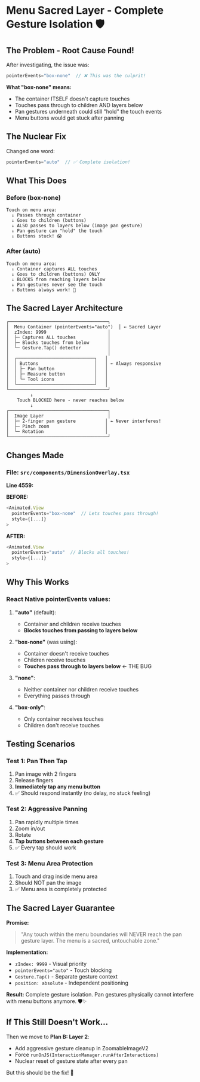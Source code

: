 # Menu Sacred Layer - Complete Gesture Isolation 🛡️

## The Problem - Root Cause Found!
After investigating, the issue was:
```typescript
pointerEvents="box-none"  // ❌ This was the culprit!
```

**What "box-none" means:**
- The container ITSELF doesn't capture touches
- Touches pass through to children AND layers below
- Pan gestures underneath could still "hold" the touch events
- Menu buttons would get stuck after panning

## The Nuclear Fix
Changed one word:
```typescript
pointerEvents="auto"  // ✅ Complete isolation!
```

## What This Does

### Before (box-none)
```
Touch on menu area:
  ↓ Passes through container
  ↓ Goes to children (buttons)
  ↓ ALSO passes to layers below (image pan gesture)
  ↓ Pan gesture can "hold" the touch
  ↓ Buttons stuck! 😱
```

### After (auto)
```
Touch on menu area:
  ↓ Container captures ALL touches
  ↓ Goes to children (buttons) ONLY
  ↓ BLOCKS from reaching layers below
  ↓ Pan gestures never see the touch
  ↓ Buttons always work! 🎉
```

## The Sacred Layer Architecture

```
┌─────────────────────────────────────┐
│  Menu Container (pointerEvents="auto")  │ ← Sacred Layer
│  zIndex: 9999                       │
│  ├─ Captures ALL touches            │
│  ├─ Blocks touches from below       │
│  └─ Gesture.Tap() detector          │
│                                     │
│  ┌─────────────────────────────┐   │
│  │ Buttons                     │   │ ← Always responsive
│  │ ├─ Pan button               │   │
│  │ ├─ Measure button           │   │
│  │ └─ Tool icons               │   │
│  └─────────────────────────────┘   │
└─────────────────────────────────────┘
         ↓
    Touch BLOCKED here - never reaches below
         ↓
┌─────────────────────────────────────┐
│  Image Layer                        │
│  ├─ 2-finger pan gesture           │ ← Never interferes!
│  ├─ Pinch zoom                     │
│  └─ Rotation                       │
└─────────────────────────────────────┘
```

## Changes Made

### File: `src/components/DimensionOverlay.tsx`
**Line 4559:**

**BEFORE:**
```typescript
<Animated.View
  pointerEvents="box-none"  // Lets touches pass through!
  style={[...]}
>
```

**AFTER:**
```typescript
<Animated.View
  pointerEvents="auto"  // Blocks all touches!
  style={[...]}
>
```

## Why This Works

### React Native pointerEvents values:
1. **"auto"** (default): 
   - Container and children receive touches
   - **Blocks touches from passing to layers below**
   
2. **"box-none"** (was using):
   - Container doesn't receive touches
   - Children receive touches
   - **Touches pass through to layers below** ← THE BUG

3. **"none"**:
   - Neither container nor children receive touches
   - Everything passes through

4. **"box-only"**:
   - Only container receives touches
   - Children don't receive touches

## Testing Scenarios

### Test 1: Pan Then Tap
1. Pan image with 2 fingers
2. Release fingers
3. **Immediately tap any menu button**
4. ✅ Should respond instantly (no delay, no stuck feeling)

### Test 2: Aggressive Panning
1. Pan rapidly multiple times
2. Zoom in/out
3. Rotate
4. **Tap buttons between each gesture**
5. ✅ Every tap should work

### Test 3: Menu Area Protection
1. Touch and drag inside menu area
2. Should NOT pan the image
3. ✅ Menu area is completely protected

## The Sacred Layer Guarantee

**Promise:** 
> "Any touch within the menu boundaries will NEVER reach the pan gesture layer. The menu is a sacred, untouchable zone."

**Implementation:**
- `zIndex: 9999` - Visual priority
- `pointerEvents="auto"` - Touch blocking
- `Gesture.Tap()` - Separate gesture context
- `position: absolute` - Independent positioning

**Result:** 
Complete gesture isolation. Pan gestures physically cannot interfere with menu buttons anymore. 🛡️✨

## If This Still Doesn't Work...

Then we move to **Plan B: Layer 2**:
- Add aggressive gesture cleanup in ZoomableImageV2
- Force `runOnJS(InteractionManager.runAfterInteractions)`
- Nuclear reset of gesture state after every pan

But this should be the fix! 🤞
